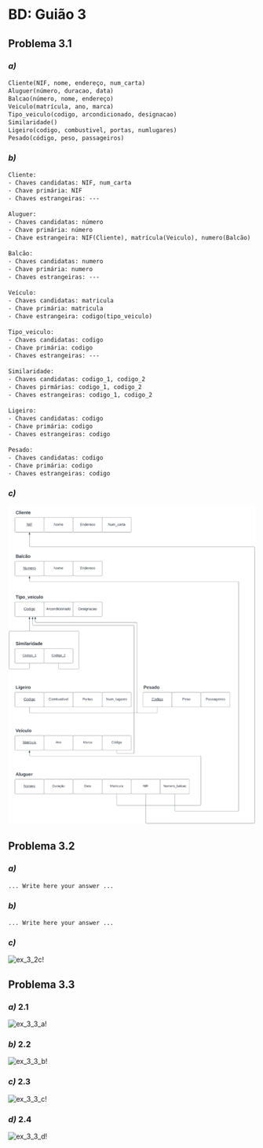 # BD: Guião 3


## ​Problema 3.1
 
### *a)*

```
Cliente(NIF, nome, endereço, num_carta)
Aluguer(número, duracao, data)
Balcao(número, nome, endereço)
Veiculo(matrícula, ano, marca)
Tipo_veiculo(codigo, arcondicionado, designacao)
Similaridade()
Ligeiro(codigo, combustivel, portas, numlugares)
Pesado(código, peso, passageiros)
```


### *b)* 

```
Cliente:
- Chaves candidatas: NIF, num_carta
- Chave primária: NIF
- Chaves estrangeiras: ---

Aluguer:
- Chaves candidatas: número
- Chave primária: número
- Chave estrangeira: NIF(Cliente), matrícula(Veiculo), numero(Balcão)

Balcão:
- Chaves candidatas: numero
- Chave primária: numero
- Chaves estrangeiras: ---

Veículo:
- Chaves candidatas: matricula
- Chave primária: matricula
- Chave estrangeira: codigo(tipo_veiculo)

Tipo_veiculo:
- Chaves candidatas: codigo
- Chave primária: codigo
- Chaves estrangeiras: ---

Similaridade:
- Chaves candidatas: codigo_1, codigo_2
- Chaves pirmárias: codigo_1, codigo_2
- Chaves estrangeiras: codigo_1, codigo_2

Ligeiro:
- Chaves candidatas: codigo
- Chave primária: codigo
- Chaves estrangeiras: codigo

Pesado:
- Chaves candidatas: codigo
- Chave primária: codigo
- Chaves estrangeiras: codigo
```


### *c)* 

![ex_3_1c!](ex_3_1c.svg "AnImage")


## ​Problema 3.2

### *a)*

```
... Write here your answer ...
```


### *b)* 

```
... Write here your answer ...
```


### *c)* 

![ex_3_2c!](ex_3_2c.jpg "AnImage")


## ​Problema 3.3


### *a)* 2.1

![ex_3_3_a!](ex_3_3a.jpg "AnImage")

### *b)* 2.2

![ex_3_3_b!](ex_3_3b.jpg "AnImage")

### *c)* 2.3

![ex_3_3_c!](ex_3_3c.jpg "AnImage")

### *d)* 2.4

![ex_3_3_d!](ex_3_3d.jpg "AnImage")